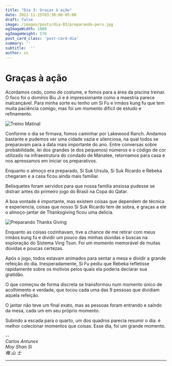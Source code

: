 ```yaml
---
title: "Dia 3: Graças à ação"
date: 2022-11-25T03:30:00-05:00
draft: false
image: /images/posts/dia-03/preparando-peru.jpg
ogImageWidth: 1080
ogImageHeight: 576
post_card_class: 'post-card-dia'
summary: ''
subtitle:  ''
author: ss
---
```


# Graças à ação

Acordamos cedo, como de costume, e fomos para a área da piscina treinar. O foco foi o domínio Biu Ji e é impressionante como a maestria parece inalcançável.
Para minha sorte eu tenho um Si Fu e irmãos kung fu que tem muita paciência comigo, mas foi um momento difícil de estudo e refinamento.

![Treino Matinal](/images/posts/dia-03/treino-matinal.jpg)

Conforme o dia se firmava, fomos caminhar por Lakewood Ranch. Andamos bastante e pudemos ver uma cidade vazia e silenciosa, na qual todos se preparavam para a data mais importante do ano.
Entre conversas sobre probabilidade, lei dos grandes (e dos pequenos) números e o código de cor utilizado na infraestrutura do condado de Manatee, retornamos para casa e nos apressamos em iniciar os preparativos.

Enquanto o almoço era preparado, Si Suk Ursula, Si Suk Ricardo e Rebeka chegaram e a casa ficou ainda mais familiar.

Belisquetes foram servidos para que nossa família ansiosa pudesse se distrair antes do primeiro jogo do Brasil na Copa do Qatar.

A boa vontade é importante, mas existem coisas que dependem de técnica e experiencia, coisas que nosso Si Suk Ricardo tem de sobra, e graças a ele o almoço-jantar de Thanksgiving ficou uma delicia.

![Preparando Thanks Giving](/images/posts/dia-03/preparando-thanks-giving.jpg)

Enquanto as coisas cozinhavam, tive a chance de me retirar com meus irmãos kung fu e dividir um pouco das minhas dúvidas e buscas na exploração do Sistema Ving Tsun. Foi um momento memorável de muitas dúvidas e poucas certezas.

Após o jogo, todos estavam animados para sentar a mesa e dividir a grande refeição do dia. Inesperadamente, Si Fu pediu que Rebeka refletisse rapidamente sobre os motivos pelos quais ela poderia declarar sua gratidão.

O que começou de forma discreta se transformou num momento único de acolhimento e verdade, que tocou cada uma das 9 pessoas que dividiam aquela refeição.

O jantar não teve um final exato, mas as pessoas foram entrando e saindo da mesa, cada um em seu próprio momento.

Subindo a escada para o quarto, um dos quadros parecia resumir o dia: é melhor colecionar momentos que coisas. Esse dia, foi um grande momento.


--  
_Carlos Antunes_  
_Moy Shan Si_  
_梅 山 士_  

***